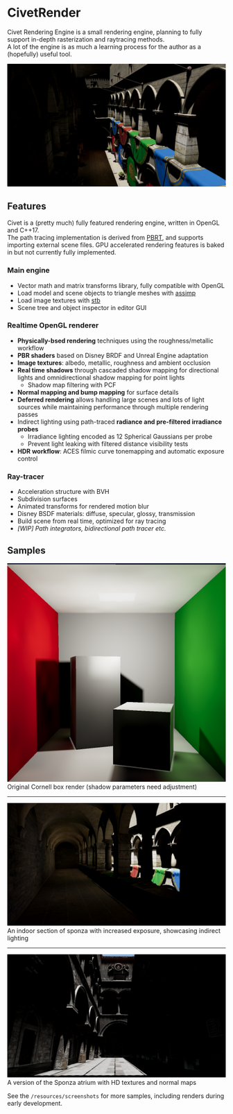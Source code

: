 # CivetRender

Civet Rendering Engine is a small rendering engine, planning to fully support in-depth rasterization and raytracing methods.  
A lot of the engine is as much a learning process for the author as a (hopefully) useful tool.

![splash](resources/screenshots/main-sponza.png)

## Features

Civet is a (pretty much) fully featured rendering engine, written in OpenGL and C++17.  
The path tracing implementation is derived from [PBRT](https://github.com/mmp/pbrt-v3), and supports importing external scene files.
GPU accelerated rendering features is baked in but not currently fully implemented.

### Main engine

* Vector math and matrix transforms library, fully compatible with OpenGL
* Load model and scene objects to triangle meshes with [assimp](https://github.com/assimp/assimp/)
* Load image textures with [stb](https://github.com/nothings/stb) 
* Scene tree and object inspector in editor GUI

### Realtime OpenGL renderer

* __Physically-bsed rendering__ techniques using the roughness/metallic workflow
* __PBR shaders__ based on Disney BRDF and Unreal Engine adaptation
* __Image textures__: albedo, metallic, roughness and ambient occlusion
* __Real time shadows__ through cascaded shadow mapping for directional lights and omnidirectional shadow mapping for point lights
  * Shadow map filtering with PCF
* __Normal mapping and bump mapping__ for surface details
* __Deferred rendering__ allows handling large scenes and lots of light sources while maintaining performance through multiple rendering passes
* Indirect lighting using path-traced __radiance and pre-filtered irradiance probes__
  * Irradiance lighting encoded as 12 Spherical Gaussians per probe 
  * Prevent light leaking with filtered distance visibility tests
* __HDR workflow__: ACES filmic curve tonemapping and automatic exposure control

### Ray-tracer

* Acceleration structure with BVH
* Subdivision surfaces
* Animated transforms for rendered motion blur
* Disney BSDF materials: diffuse, specular, glossy, transmission
* Build scene from real time, optimized for ray tracing
* _[WIP] Path integrators, bidirectional path tracer etc._

## Samples

![Cornell box](resources/screenshots/cornell-box.png)
Original Cornell box render (shadow parameters need adjustment)

---

![Indoor sponza](resources/screenshots/indoor-sponza.png)
An indoor section of sponza with increased exposure, showcasing indirect lighting

---

![Sponza HD](resources/screenshots/sponza-hd.png)
A version of the Sponza atrium with HD textures and normal maps




See the `/resources/screenshots` for more samples, including renders during early development.